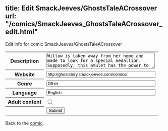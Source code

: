 title: Edit SmackJeeves/GhostsTaleACrossover
url: "/comics/SmackJeeves_GhostsTaleACrossover_edit.html"
---
Edit info for comic SmackJeeves/GhostsTaleACrossover

<form name="comic" action="http://gaepostmail.appspot.com/comic/" method="post">
<table class="comicinfo">
<tr>
<th>Description</th><td><textarea name="description" cols="40" rows="3">Willow is taken away from her home and made to look for a special medallion. Supposedly, this amulet has the power to stop a war occurring in a very distant, possibly even other-wordly, land. It sounds simple at first, but it is soon realized that the problem may not lie solely in finding, but retrieving... *This is a story set in a pokemon region, but it does not completely focus on pokemon itself. *Some canons will be included, though they will be much older/more mature than in the anime. *I do not own Pokemon or Pokemon characters. Pokemon is (c) GAME FREAK &amp; co.</textarea></td>
</tr>
<tr>
<th>Website</th><td><input type="text" name="url" value="http://ghoststory.smackjeeves.com/comics/" size="40"/></td>
</tr>
<tr>
<th>Genre</th><td><input type="text" name="genre" value="Other" size="40"/></td>
</tr>
<tr>
<th>Language</th><td><input type="text" name="language" value="English" size="40"/></td>
</tr>
<tr>
<th>Adult content</th><td><input type="checkbox" name="adult" value="adult" /></td>
</tr>
<tr>
<th></th><td>
<input type="hidden" name="comic" value="SmackJeeves_GhostsTaleACrossover" />
<input type="submit" name="submit" value="Submit" />
</td>
</tr>
</table>
</form>

Back to the [comic](SmackJeeves_GhostsTaleACrossover.html).
